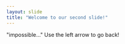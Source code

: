 ```yaml
---
layout: slide
title: "Welcome to our second slide!"
---
```

"impossible..."
Use the left arrow to go back!
